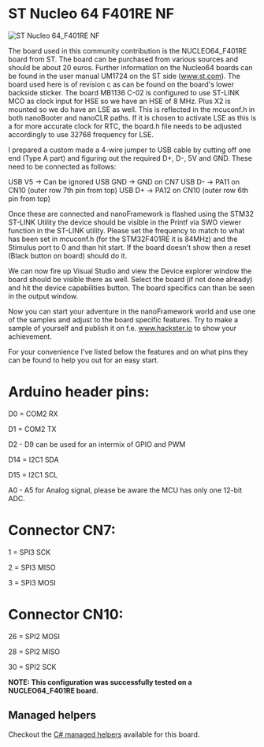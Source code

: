 # ST Nucleo 64 F401RE NF

![ST Nucleo 64_F401RE NF](https://www.st.com/bin/ecommerce/api/image.PF260000.en.feature-description-include-personalized-no-cpn-medium.jpg)

The board used in this community contribution is the NUCLEO64_F401RE board from ST. The board can be purchased from various sources and should be about 20 euros. Further information on the Nucleo64 boards can be found in the user manual UM1724 on the ST side (www.st.com). The board used here is of revision c as can be found on the board's lower backside sticker. The board MB1136 C-02 is configured to use ST-LINK MCO as clock input for HSE so we have an HSE of 8 MHz. Plus X2 is mounted so we do have an LSE as well. This is reflected in the mcuconf.h in both nanoBooter and nanoCLR paths. If it is chosen to activate LSE as this is a for more accurate clock for RTC, the board.h file needs to be adjusted accordingly to use 32768 frequency for LSE.

I prepared a custom made a 4-wire jumper to USB cable by cutting off one end (Type A part) and figuring out the required D+, D-, 5V and GND. These need to be connected as follows:

USB V5  ->  Can be ignored
USB GND ->  GND on CN7
USB D-  ->  PA11 on CN10 (outer row 7th pin from top)
USB D+  ->  PA12 on CN10 (outer row 6th pin from top)

Once these are connected and nanoFramework is flashed using the STM32 ST-LINK Utility the device should be visible in the Printf via SWO viewer function in the ST-LINK utility. Please set the frequency to match to what has been set in mcuconf.h (for the STM32F401RE it is 84MHz) and the Stimulus port to 0 and than hit start. If the board doesn't show then a reset (Black button on board) should do it.

We can now fire up Visual Studio and view the Device explorer window the board should be visible there as well. Select the board (if not done already) and hit the device capabilities button. The board specifics can than be seen in the output window. 

Now you can start your adventure in the nanoFramework world and use one of the samples and adjust to the board specific features. Try to make a sample of yourself and publish it on f.e. www.hackster.io to show your achievement.

For your convenience I've listed below the features and on what pins they can be found to help you out for an easy start. 

Arduino header pins:
====================
D0 = COM2 RX

D1 = COM2 TX

D2 - D9  can be used for an intermix of GPIO and PWM

D14 = I2C1 SDA

D15 = I2C1 SCL

A0 - A5 for Analog signal, please be aware the MCU has only one 12-bit ADC.

Connector CN7:
==============
1 = SPI3 SCK

2 = SPI3 MISO

3 = SPI3 MOSI

Connector CN10:
===============
26 = SPI2 MOSI

28 = SPI2 MISO

30 = SPI2 SCK

**NOTE: This configuration was successfully tested on a NUCLEO64_F401RE board.**

## Managed helpers

Checkout the [C# managed helpers](https://github.com/nanoframework/nf-Community-Targets/tree/main/ChibiOS/ST_NUCLEO64_F401RE_NF/managed_helpers) available for this board.
